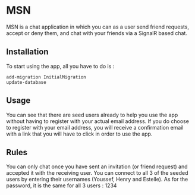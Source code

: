 # MSN

MSN is a chat application in which you can as a user send friend requests, accept or deny them, and chat with your friends via a SignalR based chat.

## Installation
To start using the app, all you have to do is :

```
add-migration InitialMigration
update-database
```

## Usage

You can see that there are seed users already to help you use the app without having to register with your actual email address.
If you do choose to register with your email address, you will receive a confirmation email with a link that you will have
to click in order to use the app.

## Rules

You can only chat once you have sent an invitation (or friend request) and accepted it with the receiving user. You can connect to all 3 
of the seeded users by entering their usernames (Youssef, Henry and Estelle). As for the password, it is the same for all 3 users : 1234

